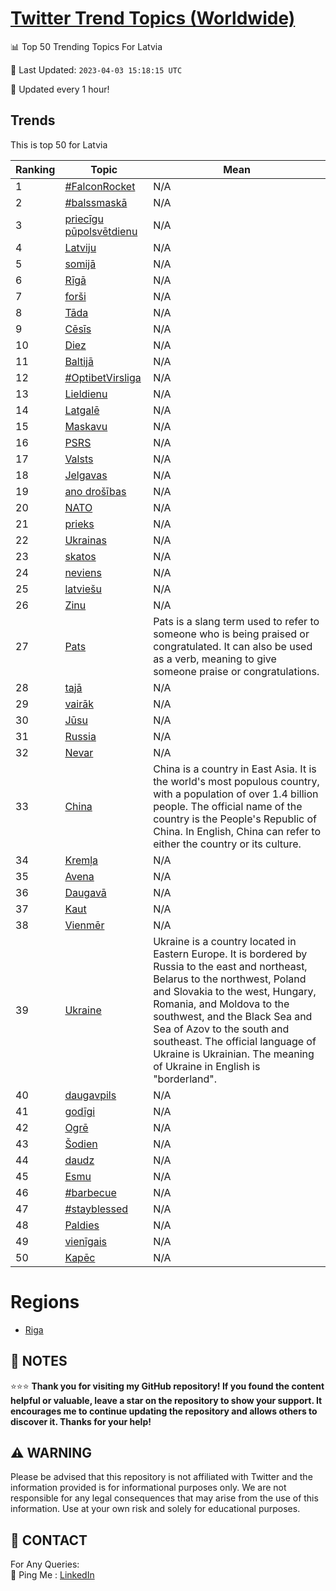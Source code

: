 [Twitter Trend Topics (Worldwide)](https://github.com/ErcinDedeoglu/Twitter-Trend-Topics)
==========


📊 Top 50 Trending Topics For Latvia

📆 Last Updated: `2023-04-03 15:18:15 UTC`

🔧 Updated every 1 hour!


## Trends

This is top 50 for Latvia

| Ranking | Topic | Mean |
| ------- | ------------ | ------------ |
| 1 | [#FalconRocket](http://twitter.com/search?q=%23FalconRocket) | N/A |
| 2 | [#balssmaskā](http://twitter.com/search?q=%23balssmask%c4%81) | N/A |
| 3 | [priecīgu pūpolsvētdienu](http://twitter.com/search?q=priec%c4%abgu+p%c5%abpolsv%c4%93tdienu) | N/A |
| 4 | [Latviju](http://twitter.com/search?q=Latviju) | N/A |
| 5 | [somijā](http://twitter.com/search?q=somij%c4%81) | N/A |
| 6 | [Rīgā](http://twitter.com/search?q=R%c4%abg%c4%81) | N/A |
| 7 | [forši](http://twitter.com/search?q=for%c5%a1i) | N/A |
| 8 | [Tāda](http://twitter.com/search?q=T%c4%81da) | N/A |
| 9 | [Cēsīs](http://twitter.com/search?q=C%c4%93s%c4%abs) | N/A |
| 10 | [Diez](http://twitter.com/search?q=Diez) | N/A |
| 11 | [Baltijā](http://twitter.com/search?q=Baltij%c4%81) | N/A |
| 12 | [#OptibetVirsliga](http://twitter.com/search?q=%23OptibetVirsliga) | N/A |
| 13 | [Lieldienu](http://twitter.com/search?q=Lieldienu) | N/A |
| 14 | [Latgalē](http://twitter.com/search?q=Latgal%c4%93) | N/A |
| 15 | [Maskavu](http://twitter.com/search?q=Maskavu) | N/A |
| 16 | [PSRS](http://twitter.com/search?q=PSRS) | N/A |
| 17 | [Valsts](http://twitter.com/search?q=Valsts) | N/A |
| 18 | [Jelgavas](http://twitter.com/search?q=Jelgavas) | N/A |
| 19 | [ano drošības](http://twitter.com/search?q=ano+dro%c5%a1%c4%abbas) | N/A |
| 20 | [NATO](http://twitter.com/search?q=NATO) | N/A |
| 21 | [prieks](http://twitter.com/search?q=prieks) | N/A |
| 22 | [Ukrainas](http://twitter.com/search?q=Ukrainas) | N/A |
| 23 | [skatos](http://twitter.com/search?q=skatos) | N/A |
| 24 | [neviens](http://twitter.com/search?q=neviens) | N/A |
| 25 | [latviešu](http://twitter.com/search?q=latvie%c5%a1u) | N/A |
| 26 | [Zinu](http://twitter.com/search?q=Zinu) | N/A |
| 27 | [Pats](http://twitter.com/search?q=Pats) | Pats is a slang term used to refer to someone who is being praised or congratulated. It can also be used as a verb, meaning to give someone praise or congratulations. |
| 28 | [tajā](http://twitter.com/search?q=taj%c4%81) | N/A |
| 29 | [vairāk](http://twitter.com/search?q=vair%c4%81k) | N/A |
| 30 | [Jūsu](http://twitter.com/search?q=J%c5%absu) | N/A |
| 31 | [Russia](http://twitter.com/search?q=Russia) | N/A |
| 32 | [Nevar](http://twitter.com/search?q=Nevar) | N/A |
| 33 | [China](http://twitter.com/search?q=China) | China is a country in East Asia. It is the world's most populous country, with a population of over 1.4 billion people. The official name of the country is the People's Republic of China. In English, China can refer to either the country or its culture. |
| 34 | [Kremļa](http://twitter.com/search?q=Krem%c4%bca) | N/A |
| 35 | [Avena](http://twitter.com/search?q=Avena) | N/A |
| 36 | [Daugavā](http://twitter.com/search?q=Daugav%c4%81) | N/A |
| 37 | [Kaut](http://twitter.com/search?q=Kaut) | N/A |
| 38 | [Vienmēr](http://twitter.com/search?q=Vienm%c4%93r) | N/A |
| 39 | [Ukraine](http://twitter.com/search?q=Ukraine) | Ukraine is a country located in Eastern Europe. It is bordered by Russia to the east and northeast, Belarus to the northwest, Poland and Slovakia to the west, Hungary, Romania, and Moldova to the southwest, and the Black Sea and Sea of Azov to the south and southeast. The official language of Ukraine is Ukrainian. The meaning of Ukraine in English is "borderland". |
| 40 | [daugavpils](http://twitter.com/search?q=daugavpils) | N/A |
| 41 | [godīgi](http://twitter.com/search?q=god%c4%abgi) | N/A |
| 42 | [Ogrē](http://twitter.com/search?q=Ogr%c4%93) | N/A |
| 43 | [Šodien](http://twitter.com/search?q=%c5%a0odien) | N/A |
| 44 | [daudz](http://twitter.com/search?q=daudz) | N/A |
| 45 | [Esmu](http://twitter.com/search?q=Esmu) | N/A |
| 46 | [#barbecue](http://twitter.com/search?q=%23barbecue) | N/A |
| 47 | [#stayblessed](http://twitter.com/search?q=%23stayblessed) | N/A |
| 48 | [Paldies](http://twitter.com/search?q=Paldies) | N/A |
| 49 | [vienīgais](http://twitter.com/search?q=vien%c4%abgais) | N/A |
| 50 | [Kapēc](http://twitter.com/search?q=Kap%c4%93c) | N/A |



# Regions

* [Riga](</Latvia/Riga.md>)



## 📝 NOTES

⭐⭐⭐ **Thank you for visiting my GitHub repository! If you found the content helpful or valuable, leave a star on the repository to show your support. It encourages me to continue updating the repository and allows others to discover it. Thanks for your help!**


## ⚠️ WARNING

Please be advised that this repository is not affiliated with Twitter and the information provided is for informational purposes only. We are not responsible for any legal consequences that may arise from the use of this information. Use at your own risk and solely for educational purposes.


## 📨 CONTACT

 For Any Queries:  
            🏓 Ping Me : [LinkedIn](https://www.linkedin.com/in/ercindedeoglu/)
